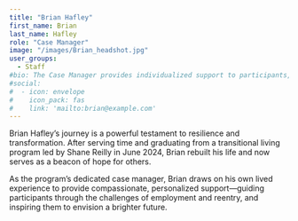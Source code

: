 ```yaml
---
title: "Brian Hafley"
first_name: Brian
last_name: Hafley
role: "Case Manager"
image: "/images/Brian_headshot.jpg"
user_groups:
  - Staff
#bio: The Case Manager provides individualized support to participants, helping them navigate employment and reentry challenges.
#social:
#  - icon: envelope
#    icon_pack: fas
#    link: 'mailto:brian@example.com'
---
```


Brian Hafley’s journey is a powerful testament to resilience and transformation. After serving time and graduating from a transitional living program led by Shane Reilly in June 2024, Brian rebuilt his life and now serves as a beacon of hope for others.

As the program’s dedicated case manager, Brian draws on his own lived experience to provide compassionate, personalized support—guiding participants through the challenges of employment and reentry, and inspiring them to envision a brighter future.